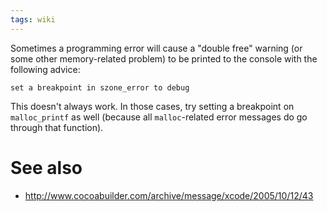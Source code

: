 ```yaml
---
tags: wiki
---
```


Sometimes a programming error will cause a "double free" warning (or some other memory-related problem) to be printed to the console with the following advice:

    set a breakpoint in szone_error to debug

This doesn't always work. In those cases, try setting a breakpoint on `malloc_printf` as well (because all `malloc`-related error messages do go through that function).

# See also

-   <http://www.cocoabuilder.com/archive/message/xcode/2005/10/12/43>
